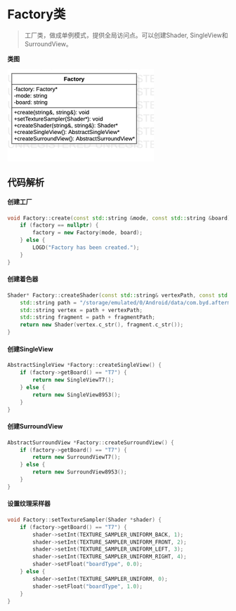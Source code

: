 # Factory类

> 工厂类，做成单例模式，提供全局访问点。可以创建Shader, SingleView和SurroundView。

**类图**

![Factory类图](../res/Factory类图.png)

## 代码解析

#### 创建工厂

```c++
void Factory::create(const std::string &mode, const std::string &board) {
    if (factory == nullptr) {
        factory = new Factory(mode, board);
    } else {
        LOGD("Factory has been created.");
    }
}
```

#### 创建着色器

```c++
Shader* Factory::createShader(const std::string& vertexPath, const std::string& fragmentPath) {
    std::string path = "/storage/emulated/0/Android/data/com.byd.aftermarketsvm/files/shader/OES/";
    std::string vertex = path + vertexPath;
    std::string fragment = path + fragmentPath;
    return new Shader(vertex.c_str(), fragment.c_str());
}
```

#### 创建SingleView

```c++
AbstractSingleView *Factory::createSingleView() {
    if (factory->getBoard() == "T7") {
        return new SingleViewT7();
    } else {
        return new SingleView8953();
    }
}
```

#### 创建SurroundView

```c++
AbstractSurroundView *Factory::createSurroundView() {
    if (factory->getBoard() == "T7") {
        return new SurroundViewT7();
    } else {
        return new SurroundView8953();
    }
}
```

#### 设置纹理采样器

```c++
void Factory::setTextureSampler(Shader *shader) {
    if (factory->getBoard() == "T7") {
        shader->setInt(TEXTURE_SAMPLER_UNIFORM_BACK, 1);
        shader->setInt(TEXTURE_SAMPLER_UNIFORM_FRONT, 2);
        shader->setInt(TEXTURE_SAMPLER_UNIFORM_LEFT, 3);
        shader->setInt(TEXTURE_SAMPLER_UNIFORM_RIGHT, 4);
        shader->setFloat("boardType", 0.0);
    } else {
        shader->setInt(TEXTURE_SAMPLER_UNIFORM, 0);
        shader->setFloat("boardType", 1.0);
    }
}
```